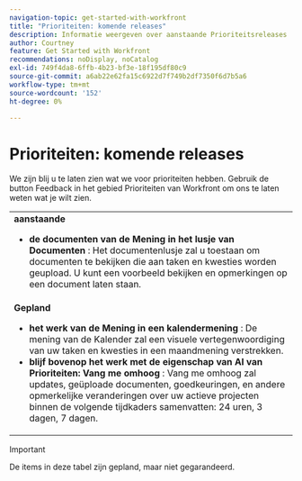 ```yaml
---
navigation-topic: get-started-with-workfront
title: "Prioriteiten: komende releases"
description: Informatie weergeven over aanstaande Prioriteitsreleases
author: Courtney
feature: Get Started with Workfront
recommendations: noDisplay, noCatalog
exl-id: 749f4da8-6ffb-4b23-bf3e-18f195df80c9
source-git-commit: a6ab22e62fa15c6922d7f749b2df7350f6d7b5a6
workflow-type: tm+mt
source-wordcount: '152'
ht-degree: 0%

---
```


# Prioriteiten: komende releases

We zijn blij u te laten zien wat we voor prioriteiten hebben. Gebruik de button Feedback in het gebied Prioriteiten van Workfront om ons te laten weten wat je wilt zien.

<table>
  <tr>
    <td><strong> aanstaande </strong>
    <ul>

<li><strong> de documenten van de Mening in het lusje van Documenten </strong>: Het documentenlusje zal u toestaan om documenten te bekijken die aan taken en kwesties worden geupload. U kunt een voorbeeld bekijken en opmerkingen op een document laten staan. </li>
    </ul>
    </td>
  </tr>
  <tr>
    <td><strong> Gepland </strong>
    <ul>
    <li><strong> het werk van de Mening in een kalendermening </strong>: De mening van de Kalender zal een visuele vertegenwoordiging van uw taken en kwesties in een maandmening verstrekken.</li>
    <li><strong> blijf bovenop het werk met de eigenschap van AI van Prioriteiten: Vang me omhoog </strong>: Vang me omhoog zal updates, geüploade documenten, goedkeuringen, en andere opmerkelijke veranderingen over uw actieve projecten binnen de volgende tijdkaders samenvatten: 24 uren, 3 dagen, 7 dagen.</li>
    </ul>
    </td>
  </tr>
</table>


>[!IMPORTANT]
>
>De items in deze tabel zijn gepland, maar niet gegarandeerd.
